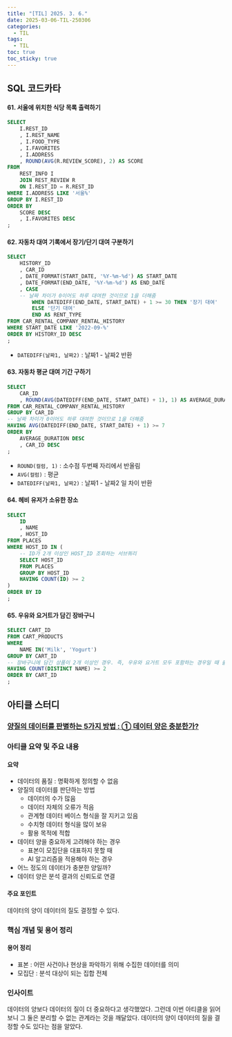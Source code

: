 ```yaml
---
title: "[TIL] 2025. 3. 6."
date: 2025-03-06-TIL-250306
categories:
  - TIL
tags:
  - TIL
toc: true
toc_sticky: true
---
```

## SQL 코드카타

#### 61. 서울에 위치한 식당 목록 출력하기
```sql
SELECT
    I.REST_ID
    , I.REST_NAME
    , I.FOOD_TYPE
    , I.FAVORITES
    , I.ADDRESS
    , ROUND(AVG(R.REVIEW_SCORE), 2) AS SCORE
FROM 
    REST_INFO I
    JOIN REST_REVIEW R
    ON I.REST_ID = R.REST_ID
WHERE I.ADDRESS LIKE '서울%'
GROUP BY I.REST_ID
ORDER BY 
    SCORE DESC
    , I.FAVORITES DESC
;
```

#### 62. 자동차 대여 기록에서 장기/단기 대여 구분하기
```sql
SELECT
    HISTORY_ID
    , CAR_ID
    , DATE_FORMAT(START_DATE, '%Y-%m-%d') AS START_DATE
    , DATE_FORMAT(END_DATE, '%Y-%m-%d') AS END_DATE
    , CASE 
    -- 날짜 차이가 0이어도 하루 대여한 것이므로 1을 더해줌
        WHEN DATEDIFF(END_DATE, START_DATE) + 1 >= 30 THEN '장기 대여'
        ELSE '단기 대여'
        END AS RENT_TYPE
FROM CAR_RENTAL_COMPANY_RENTAL_HISTORY
WHERE START_DATE LIKE '2022-09-%'
ORDER BY HISTORY_ID DESC
;
```
- ```DATEDIFF(날짜1, 날짜2)``` : 날짜1 - 날짜2 반환

#### 63. 자동차 평균 대여 기간 구하기
```sql
SELECT
    CAR_ID
    , ROUND(AVG(DATEDIFF(END_DATE, START_DATE) + 1), 1) AS AVERAGE_DURATION
FROM CAR_RENTAL_COMPANY_RENTAL_HISTORY
GROUP BY CAR_ID
-- 날짜 차이가 0이어도 하루 대여한 것이므로 1을 더해줌
HAVING AVG(DATEDIFF(END_DATE, START_DATE) + 1) >= 7
ORDER BY 
    AVERAGE_DURATION DESC
    , CAR_ID DESC
;
```
- ```ROUND(컬럼, 1)``` : 소수점 두번째 자리에서 반올림
- ```AVG(컬럼)``` : 평균
- ```DATEDIFF(날짜1, 날짜2)``` : 날짜1 - 날짜2 일 차이 반환

#### 64. 헤비 유저가 소유한 장소
```sql
SELECT
    ID
    , NAME
    , HOST_ID
FROM PLACES
WHERE HOST_ID IN (
	-- ID가 2개 이상인 HOST_ID 조회하는 서브쿼리
    SELECT HOST_ID
    FROM PLACES
    GROUP BY HOST_ID
    HAVING COUNT(ID) >= 2
)
ORDER BY ID
;
```

#### 65. 우유와 요거트가 담긴 장바구니
```sql
SELECT CART_ID
FROM CART_PRODUCTS
WHERE 
    NAME IN('Milk', 'Yogurt')
GROUP BY CART_ID
-- 장바구니에 담긴 상품이 2개 이상인 경우. 즉, 우유와 요거트 모두 포함하는 경우일 때 출력
HAVING COUNT(DISTINCT NAME) >= 2
ORDER BY CART_ID
;
```

## 아티클 스터디

### [양질의 데이터를 판별하는 5가지 방법 : ① 데이터 양은 충분한가?](https://yozm.wishket.com/magazine/detail/1070/)

### 아티클 요약 및 주요 내용
#### 요약
- 데이터의 품질 : 명확하게 정의할 수 없음
- 양질의 데이터를 판단하는 방법
	- 데이터의 수가 많음
	- 데이터 자체의 오류가 적음
	- 관계형 데이터 베이스 형식을 잘 지키고 있음
	- 수치형 데이터 형식을 많이 보유
	- 활용 목적에 적합
- 데이터 양을 중요하게 고려해야 하는 경우
	- 표본이 모집단을 대표하지 못할 때
	- AI 알고리즘을 적용해야 하는 경우
- 어느 정도의 데이터가 충분한 양일까?
- 데이터 양은 분석 결과의 신뢰도로 연결
#### 주요 포인트
데이터의 양이 데이터의 질도 결정할 수 있다. 

### 핵심 개념 및 용어 정리
#### 용어 정리
- 표본 : 어떤 사건이나 현상을 파악하기 위해 수집한 데이터를 의미
- 모집단 : 분석 대상이 되는 집합 전체

### 인사이트
데이터의 양보다 데이터의 질이 더 중요하다고 생각했었다. 그런데 이번 아티클을 읽어보니 그 둘은 분리할 수 없는 관계라는 것을 깨달았다. 데이터의 양이 데이터의 질을 결정할 수도 있다는 점을 알았다. 

